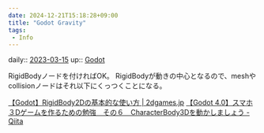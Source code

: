 ```yaml
---
date: 2024-12-21T15:18:28+09:00
title: "Godot Gravity"
tags:
 - Info
---
```


daily:: [2023-03-15](/Daily_Note/2023-03-15.md)
up:: [Godot](../Bar/App/Godot.md)

RigidBodyノードを付ければOK。
RigidBodyが動きの中心となるので、meshやcollisionノードはそれ以下にくっつくことになる。

[【Godot】RigidBody2Dの基本的な使い方 | 2dgames.jp](https://2dgames.jp/how-to-use-rigidbody2d/)
[【Godot 4.0】スマホ３Dゲームを作るための勉強　その６　CharacterBody3Dを動かしましょう - Qiita](https://qiita.com/FootInGlow/items/8287ebe80d1eeb5aebb8)

